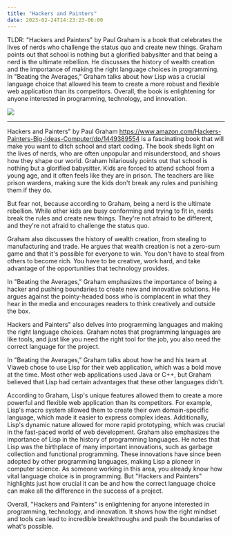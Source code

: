 ```yaml
---
title: "Hackers and Painters"
date: 2023-02-24T14:23:23-06:00
---
```


TLDR: "Hackers and Painters" by Paul Graham is a book that celebrates the lives of nerds who challenge the status quo and create new things. Graham points out that school is nothing but a glorified babysitter and that being a nerd is the ultimate rebellion. He discusses the history of wealth creation and the importance of making the right language choices in programming. In "Beating the Averages," Graham talks about how Lisp was a crucial language choice that allowed his team to create a more robust and flexible web application than its competitors. Overall, the book is enlightening for anyone interested in programming, technology, and innovation.

![](https://i.imgur.com/ejtEz5P.jpg)


-----------------
Hackers and Painters" by Paul Graham https://www.amazon.com/Hackers-Painters-Big-Ideas-Computer/dp/1449389554 is a fascinating book that will make you want to ditch school and start coding. The book sheds light on the lives of nerds, who are often unpopular and misunderstood, and shows how they shape our world.
Graham hilariously points out that school is nothing but a glorified babysitter. Kids are forced to attend school from a young age, and it often feels like they are in prison. The teachers are like prison wardens, making sure the kids don't break any rules and punishing them if they do.

But fear not, because according to Graham, being a nerd is the ultimate rebellion. While other kids are busy conforming and trying to fit in, nerds break the rules and create new things. They're not afraid to be different, and they're not afraid to challenge the status quo.

Graham also discusses the history of wealth creation, from stealing to manufacturing and trade. He argues that wealth creation is not a zero-sum game and that it's possible for everyone to win. You don't have to steal from others to become rich. You have to be creative, work hard, and take advantage of the opportunities that technology provides.

In "Beating the Averages," Graham emphasizes the importance of being a hacker and pushing boundaries to create new and innovative solutions. He argues against the pointy-headed boss who is complacent in what they hear in the media and encourages readers to think creatively and outside the box.

Hackers and Painters" also delves into programming languages and making the right language choices. Graham notes that programming languages are like tools, and just like you need the right tool for the job, you also need the correct language for the project.

In "Beating the Averages," Graham talks about how he and his team at Viaweb chose to use Lisp for their web application, which was a bold move at the time. Most other web applications used Java or C++, but Graham believed that Lisp had certain advantages that these other languages didn't.

According to Graham, Lisp's unique features allowed them to create a more powerful and flexible web application than its competitors. For example, Lisp's macro system allowed them to create their own domain-specific language, which made it easier to express complex ideas. Additionally, Lisp's dynamic nature allowed for more rapid prototyping, which was crucial in the fast-paced world of web development.
Graham also emphasizes the importance of Lisp in the history of programming languages. He notes that Lisp was the birthplace of many important innovations, such as garbage collection and functional programming. These innovations have since been adopted by other programming languages, making Lisp a pioneer in computer science.
As someone working in this area, you already know how vital language choice is in programming. But "Hackers and Painters" highlights just how crucial it can be and how the correct language choice can make all the difference in the success of a project.

Overall, "Hackers and Painters" is enlightening for anyone interested in programming, technology, and innovation. It shows how the right mindset and tools can lead to incredible breakthroughs and push the boundaries of what's possible.



